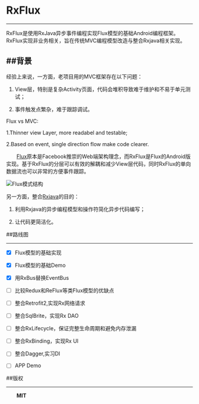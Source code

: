 # RxFlux
---

RxFlux是使用RxJava异步事件编程实现Flux模型的基础Android编程框架。RxFlux实现非业务相关，旨在传统MVC编程模型改造与整合Rxjava相关实现。
 
##背景
-----

经验上来说，一方面，老项目用的MVC框架存在以下问题：

1. View层，特别是复杂Activity页面，代码会堆积导致难于维护和不易于单元测试；

2. 事件触发点繁杂，难于跟踪调试。

Flux vs MVC:

1.Thinner view Layer, more readabel and testable;

2.Based on event, single direction flow make code clearer.

&emsp;&emsp;[Flux](https://facebook.github.io/flux/docs/overview.html)原本是Facebook推崇的Web端架构理念，而RxFlux是Flux的Android版实现。基于RxFlux的分层可以有效的解耦和减少View层代码，同时RxFlux的单向数据流也可以非常的方便事件跟踪。

![Flux模式结构][1]

另一方面，整合[Rxjava](https://github.com/ReactiveX/RxJava)的目的：

1. 利用Rxjava的异步编程模型和操作符简化异步代码编写；

2. 让代码更简洁化。

##路线图

------

- [x] Flux模型的基础实现

- [x] Flux模型的基础Demo

- [x] 用RxBus替换EventBus

- [ ] 比较Redux和ReFlux等类Flux模型的优缺点

- [ ] 整合Retrofit2,实现Rx网络请求

- [ ] 整合SqlBrite，实现Rx DAO

- [ ] 整合RxLifecycle，保证完整生命周期和避免内存泄漏

- [ ] 整合RxBinding，实现Rx UI

- [ ] 整合Dagger,实习DI

- [ ] APP Demo


##版权

------

&emsp;&emsp;**MIT**


  [1]: http://static.zybuluo.com/lean2/u3euu1vv7ex982nw66qbyc4o/image_1atq89tcd11j1ul2q821j4o1n50t.png
